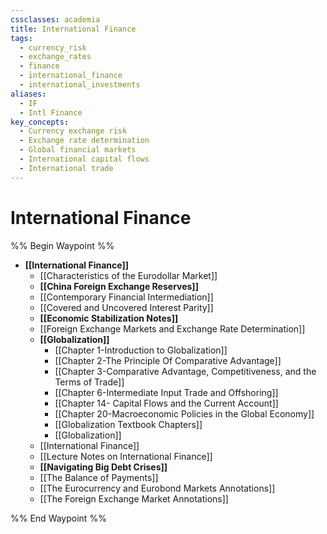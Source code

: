 ```yaml
---
cssclasses: academia
title: International Finance
tags:
  - currency_risk
  - exchange_rates
  - finance
  - international_finance
  - international_investments
aliases:
  - IF
  - Intl Finance
key_concepts:
  - Currency exchange risk
  - Exchange rate determination
  - Global financial markets
  - International capital flows
  - International trade
---
```


# International Finance

%% Begin Waypoint %%
- **[[International Finance]]**
	- [[Characteristics of the Eurodollar Market]]
	- **[[China Foreign Exchange Reserves]]**
	- [[Contemporary Financial Intermediation]]
	- [[Covered and Uncovered Interest Parity]]
	- **[[Economic Stabilization Notes]]**
	- [[Foreign Exchange Markets and Exchange Rate Determination]]
	- **[[Globalization]]**
		- [[Chapter 1-Introduction to Globalization]]
		- [[Chapter 2-The Principle Of Comparative Advantage]]
		- [[Chapter 3-Comparative Advantage, Competitiveness, and the Terms of Trade]]
		- [[Chapter 6-Intermediate Input Trade and Offshoring]]
		- [[Chapter 14- Capital Flows and the Current Account]]
		- [[Chapter 20-Macroeconomic Policies in the Global Economy]]
		- [[Globalization Textbook Chapters]]
		- [[Globalization]]
	- [[International Finance]]
	- [[Lecture Notes on International Finance]]
	- **[[Navigating Big Debt Crises]]**
	- [[The Balance of Payments]]
	- [[The Eurocurrency and Eurobond Markets Annotations]]
	- [[The Foreign Exchange Market Annotations]]

%% End Waypoint %%